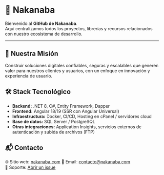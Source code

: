 # 🌸 Nakanaba

Bienvenido al **GitHub de Nakanaba**.  
Aquí centralizamos todos los proyectos, librerías y recursos relacionados con nuestro ecosistema de desarrollo.

---

## 🚀 Nuestra Misión

Construir soluciones digitales confiables, seguras y escalables que generen valor para nuestros clientes y usuarios, con un enfoque en innovación y experiencia de usuario.

## 🛠️ Stack Tecnológico

- **Backend:** .NET 8, C#, Entity Framework, Dapper
- **Frontend:** Angular 18/19 (SSR con Angular Universal)
- **Infraestructura:** Docker, CI/CD, Hosting en cPanel / servidores cloud
- **Base de datos:** SQL Server / PostgreSQL
- **Otras integraciones:** Application Insights, servicios externos de autenticación y subida de archivos (FTP)

## 📬 Contacto

🌐 Sitio web: [nakanaba.com](https://nakanaba.com)
📧 Email: contacto@nakanaba.com  
💬 Soporte: [Abrir un issue](https://github.com/Nakanaba)
